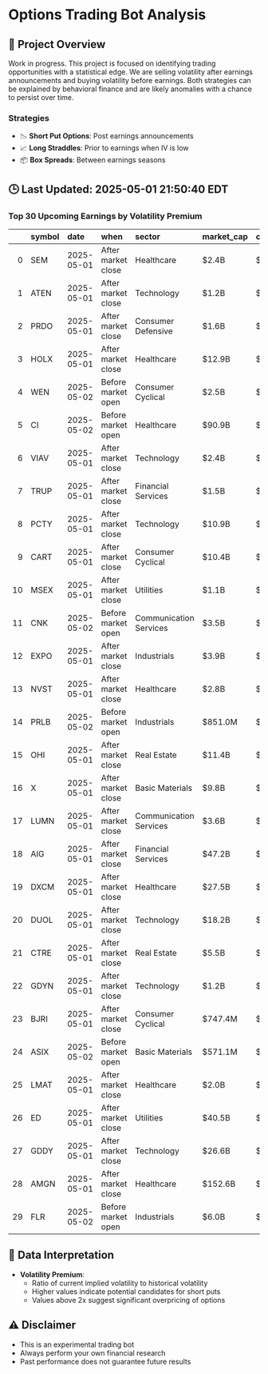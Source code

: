 # Options Trading Bot Analysis

## 🚀 Project Overview
Work in progress. This project is focused on identifying trading opportunities with a statistical edge.
We are selling volatility after earnings announcements and buying volatility before earnings.
Both strategies can be explained by behavioral finance and are likely anomalies with a chance to persist over time.

### Strategies
- 📉 **Short Put Options**: Post earnings announcements
- 📈 **Long Straddles**: Prior to earnings when IV is low
- 📦 **Box Spreads**: Between earnings seasons

## 🕒 Last Updated: 2025-05-01 21:50:40 EDT

### Top 30 Upcoming Earnings by Volatility Premium

|    | symbol   | date       | when               | sector                 | market_cap   | close   | hv_current   | iv_current   | vol_premium   |
|---:|:---------|:-----------|:-------------------|:-----------------------|:-------------|:--------|:-------------|:-------------|:--------------|
|  0 | SEM      | 2025-05-01 | After market close | Healthcare             | $2.4B        | $18.24  | 41.12%       | 79.07%       | 1.92x         |
|  1 | ATEN     | 2025-05-01 | After market close | Technology             | $1.2B        | $16.48  | 43.73%       | 72.69%       | 1.66x         |
|  2 | PRDO     | 2025-05-01 | After market close | Consumer Defensive     | $1.6B        | $25.12  | 29.97%       | 46.63%       | 1.56x         |
|  3 | HOLX     | 2025-05-01 | After market close | Healthcare             | $12.9B       | $58.20  | 26.16%       | 38.27%       | 1.46x         |
|  4 | WEN      | 2025-05-02 | Before market open | Consumer Cyclical      | $2.5B        | $12.50  | 39.00%       | 51.68%       | 1.33x         |
|  5 | CI       | 2025-05-02 | Before market open | Healthcare             | $90.9B       | $340.04 | 24.54%       | 31.84%       | 1.30x         |
|  6 | VIAV     | 2025-05-01 | After market close | Technology             | $2.4B        | $10.58  | 43.04%       | 54.96%       | 1.28x         |
|  7 | TRUP     | 2025-05-01 | After market close | Financial Services     | $1.5B        | $36.60  | 63.63%       | 80.12%       | 1.26x         |
|  8 | PCTY     | 2025-05-01 | After market close | Technology             | $10.9B       | $192.10 | 36.82%       | 46.31%       | 1.26x         |
|  9 | CART     | 2025-05-01 | After market close | Consumer Cyclical      | $10.4B       | $39.89  | 43.30%       | 52.88%       | 1.22x         |
| 10 | MSEX     | 2025-05-01 | After market close | Utilities              | $1.1B        | $63.12  | 26.35%       | 31.30%       | 1.19x         |
| 11 | CNK      | 2025-05-02 | Before market open | Communication Services | $3.5B        | $29.91  | 32.79%       | 38.94%       | 1.19x         |
| 12 | EXPO     | 2025-05-01 | After market close | Industrials            | $3.9B        | $78.68  | 27.01%       | 31.65%       | 1.17x         |
| 13 | NVST     | 2025-05-01 | After market close | Healthcare             | $2.8B        | $16.08  | 56.33%       | 65.00%       | 1.15x         |
| 14 | PRLB     | 2025-05-02 | Before market open | Industrials            | $851.0M      | $35.16  | 55.20%       | 62.22%       | 1.13x         |
| 15 | OHI      | 2025-05-01 | After market close | Real Estate            | $11.4B       | $39.05  | 23.01%       | 25.91%       | 1.13x         |
| 16 | X        | 2025-05-01 | After market close | Basic Materials        | $9.8B        | $43.71  | 66.86%       | 75.26%       | 1.13x         |
| 17 | LUMN     | 2025-05-01 | After market close | Communication Services | $3.6B        | $3.54   | 85.40%       | 95.35%       | 1.12x         |
| 18 | AIG      | 2025-05-01 | After market close | Financial Services     | $47.2B       | $81.52  | 38.07%       | 41.55%       | 1.09x         |
| 19 | DXCM     | 2025-05-01 | After market close | Healthcare             | $27.5B       | $71.38  | 53.89%       | 58.61%       | 1.09x         |
| 20 | DUOL     | 2025-05-01 | After market close | Technology             | $18.2B       | $389.48 | 73.58%       | 79.34%       | 1.08x         |
| 21 | CTRE     | 2025-05-01 | After market close | Real Estate            | $5.5B        | $29.27  | 24.18%       | 25.90%       | 1.07x         |
| 22 | GDYN     | 2025-05-01 | After market close | Technology             | $1.2B        | $14.16  | 61.66%       | 65.49%       | 1.06x         |
| 23 | BJRI     | 2025-05-01 | After market close | Consumer Cyclical      | $747.4M      | $33.29  | 52.88%       | 55.36%       | 1.05x         |
| 24 | ASIX     | 2025-05-02 | Before market open | Basic Materials        | $571.1M      | $21.42  | 54.22%       | 56.71%       | 1.05x         |
| 25 | LMAT     | 2025-05-01 | After market close | Healthcare             | $2.0B        | $90.74  | 38.87%       | 40.57%       | 1.04x         |
| 26 | ED       | 2025-05-01 | After market close | Utilities              | $40.5B       | $112.75 | 23.46%       | 24.14%       | 1.03x         |
| 27 | GDDY     | 2025-05-01 | After market close | Technology             | $26.6B       | $188.33 | 41.43%       | 41.65%       | 1.01x         |
| 28 | AMGN     | 2025-05-01 | After market close | Healthcare             | $152.6B      | $290.92 | 32.30%       | 32.32%       | 1.00x         |
| 29 | FLR      | 2025-05-02 | Before market open | Industrials            | $6.0B        | $34.89  | 60.33%       | 59.72%       | 0.99x         |

## 📝 Data Interpretation

- **Volatility Premium**: 
  - Ratio of current implied volatility to historical volatility
  - Higher values indicate potential candidates for short puts
  - Values above 2x suggest significant overpricing of options

## ⚠️ Disclaimer
- This is an experimental trading bot
- Always perform your own financial research
- Past performance does not guarantee future results
